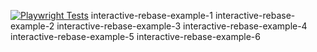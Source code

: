 [![Playwright Tests](https://github.com/MRichforth/TS-Playwright-Boilerplate/actions/workflows/playwright.yml/badge.svg?branch=main)](https://github.com/MRichforth/TS-Playwright-Boilerplate/actions/workflows/playwright.yml)
interactive-rebase-example-1
interactive-rebase-example-2
interactive-rebase-example-3
interactive-rebase-example-4
interactive-rebase-example-5
interactive-rebase-example-6